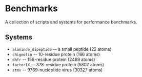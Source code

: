 # Benchmarks

A collection of scripts and systems for performance benchmarks.

## Systems

- `alaninde_dipeptide` -- a small peptide (22 atoms)
- `chignolin` -- 10-residue protein (166 atoms)
- `dhfr` -- 159-residue protein (2489 atoms)
- `factorIX` -- 378-residue protein (5807 atoms)
- `stmv` -- 9769-nucleotide virus (30327 atoms)